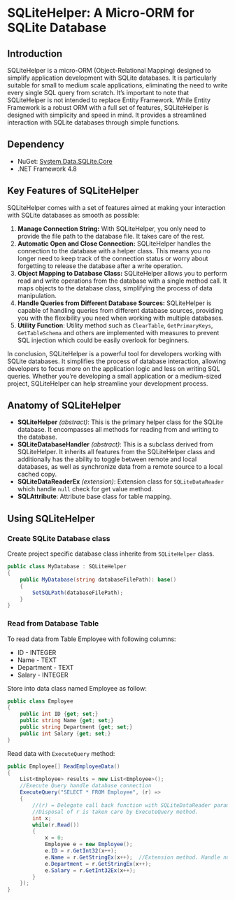 # SQLiteHelper: A Micro-ORM for SQLite Database
## Introduction
SQLiteHelper is a micro-ORM (Object-Relational Mapping) designed to simplify application development with SQLite databases. It is particularly suitable for small to medium scale applications, eliminating the need to write every single SQL query from scratch.
It’s important to note that SQLiteHelper is not intended to replace Entity Framework. While Entity Framework is a robust ORM with a full set of features, SQLiteHelper is designed with simplicity and speed in mind. It provides a streamlined interaction with SQLite databases through simple functions.

## Dependency
* NuGet: [System.Data.SQLite.Core](https://www.nuget.org/packages/System.Data.SQLite.Core)
* .NET Framework 4.8

## Key Features of SQLiteHelper
SQLiteHelper comes with a set of features aimed at making your interaction with SQLite databases as smooth as possible:

1. **Manage Connection String:** With SQLiteHelper, you only need to provide the file path to the database file. It takes care of the rest.
2. **Automatic Open and Close Connection:** SQLiteHelper handles the connection to the database with a helper class. This means you no longer need to keep track of the connection status or worry about forgetting to release the database after a write operation.
3. **Object Mapping to Database Class:** SQLiteHelper allows you to perform read and write operations from the database with a single method call. It maps objects to the database class, simplifying the process of data manipulation.
4. **Handle Queries from Different Database Sources:** SQLiteHelper is capable of handling queries from different database sources, providing you with the flexibility you need when working with multiple databases.
5. **Utility Function**: Utility method such as `ClearTable`, `GetPrimaryKeys`, `GetTableSchema`  and others are implemented with measures to prevent SQL injection which could be easily overlook for beginners.

In conclusion, SQLiteHelper is a powerful tool for developers working with SQLite databases. It simplifies the process of database interaction, allowing developers to focus more on the application logic and less on writing SQL queries. Whether you’re developing a small application or a medium-sized project, SQLiteHelper can help streamline your development process.

## Anatomy of SQLiteHelper
* **SQLiteHelper** *(abstract)*: This is the primary helper class for the SQLite database. It encompasses all methods for reading from and writing to the database.
* **SQLiteDatabaseHandler** *(abstract)*: This is a subclass derived from SQLiteHelper. It inherits all features from the SQLiteHelper class and additionally has the ability to toggle between remote and local databases, as well as synchronize data from a remote source to a local cached copy.
* **SQLiteDataReaderEx** *(extension)*: Extension class for `SQLiteDataReader` which handle `null` check for get value method.
* **SQLAttribute**: Attribute base class for table mapping.

## Using SQLiteHelper
### Create SQLite Database class
Create project specific database class inherite from `SQLiteHelper` class.
```C#
public class MyDatabase : SQLiteHelper
{
    public MyDatabase(string databaseFilePath): base()
    {
        SetSQLPath(databaseFilePath);
    }
}
```

### Read from Database Table
To read data from Table Employee with following columns:
* ID - INTEGER
* Name - TEXT
* Department - TEXT
* Salary - INTEGER

Store into data class named Employee as follow:
```C#
public class Employee
{
    public int ID {get; set;}
    public string Name {get; set;}
    public string Department {get; set;}
    public int Salary {get; set;}
}
```

Read data with `ExecuteQuery` method:
```C#
public Employee[] ReadEmployeeData()
{
    List<Employee> results = new List<Employee>();
    //Execute Query handle database connection
    ExecuteQuery("SELECT * FROM Employee", (r) =>
    {
        //(r) = Delegate call back function with SQLiteDataReader parameter r.
        //Disposal of r is taken care by ExecuteQuery method.
        int x;
        while(r.Read())
        {
            x = 0;
            Employee e = new Employee();
            e.ID = r.GetInt32(x++);
            e.Name = r.GetStringEx(x++);  //Extension method. Handle null value.
            e.Department = r.GetStringEx(x++);
            e.Salary = r.GetInt32Ex(x++);
        }
    });
}
```
